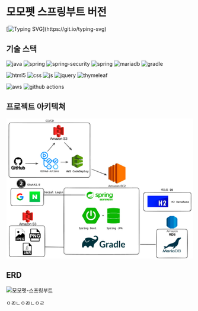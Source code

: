 # 모모펫 스프링부트 버전

[![Typing SVG](https://readme-typing-svg.demolab.com/?lines=펫+시터+매칭+플랫폼;)](https://git.io/typing-svg)
## 기술 스택

![java](https://img.shields.io/badge/Java-ED8B00?style=for-the-badge&logo=openjdk&logoColor=white)
![spring](https://img.shields.io/badge/Spring_Boot-6DB33F?style=for-the-badge&logo=spring&logoColor=white)
![spring-security](https://img.shields.io/badge/Spring_Security-6DB33F?style=for-the-badge&logo=Spring-Security&logoColor=white)
![spring](https://img.shields.io/badge/Spring_Data_JPA-6DB33F?style=for-the-badge&logo=spring&logoColor=white)
![mariadb](https://img.shields.io/badge/MariaDB-003545?style=for-the-badge&logo=mariadb&logoColor=white)
![gradle](https://img.shields.io/badge/Gradle-02303A.svg?style=for-the-badge&logo=Gradle&logoColor=white)

![html5](https://img.shields.io/badge/HTML5-E34F26?style=for-the-badge&logo=html5&logoColor=white)
![css](https://img.shields.io/badge/CSS-239120?&style=for-the-badge&logo=css3&logoColor=white)
![js](https://img.shields.io/badge/JavaScript-F7DF1E?style=for-the-badge&logo=JavaScript&logoColor=white)
![jquery](https://img.shields.io/badge/jQuery-0769AD?style=for-the-badge&logo=jquery&logoColor=white)
![thymeleaf](https://img.shields.io/badge/thymeleaf-239120?&style=for-the-badge&logo=thymeleaf&logoColor=#005F0F)

![aws](https://img.shields.io/badge/Amazon_AWS-FF9900?style=for-the-badge&logo=amazonaws&logoColor=white)
![github actions](https://img.shields.io/badge/GitHub_Actions-2088FF?style=for-the-badge&logo=github-actions&logoColor=white)


## 프로젝트 아키텍쳐
![architecture.png](architecture.png)

## ERD
![모모펫-스프링부트](https://github.com/yelo-o/momopet-springboot/assets/64743180/837641cb-6182-4a08-970f-9ab2c0c19287)

ㅇㄻㄴㅇㄻㄴㅇㄹ
